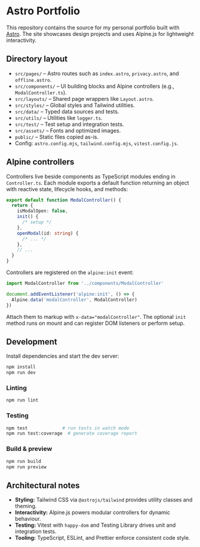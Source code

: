 # Astro Portfolio

This repository contains the source for my personal portfolio built with [Astro](https://astro.build). The site showcases design projects and uses Alpine.js for lightweight interactivity.

## Directory layout

- `src/pages/` – Astro routes such as `index.astro`, `privacy.astro`, and `offline.astro`.
- `src/components/` – UI building blocks and Alpine controllers (e.g., `ModalController.ts`).
- `src/layouts/` – Shared page wrappers like `Layout.astro`.
- `src/styles/` – Global styles and Tailwind utilities.
- `src/data/` – Typed data sources and tests.
- `src/utils/` – Utilities like `logger.ts`.
- `src/test/` – Test setup and integration tests.
- `src/assets/` – Fonts and optimized images.
- `public/` – Static files copied as-is.
- Config: `astro.config.mjs`, `tailwind.config.mjs`, `vitest.config.js`.

## Alpine controllers

Controllers live beside components as TypeScript modules ending in `Controller.ts`. Each module exports a default function returning an object with reactive state, lifecycle hooks, and methods:

```ts
export default function ModalController() {
  return {
    isModalOpen: false,
    init() {
      /* setup */
    },
    openModal(id: string) {
      /* ... */
    },
    // ...
  }
}
```

Controllers are registered on the `alpine:init` event:

```js
import ModalController from '../components/ModalController'

document.addEventListener('alpine:init', () => {
  Alpine.data('modalController', ModalController)
})
```

Attach them to markup with `x-data="modalController"`. The optional `init` method runs on mount and can register DOM listeners or perform setup.

## Development

Install dependencies and start the dev server:

```bash
npm install
npm run dev
```

### Linting

```bash
npm run lint
```

### Testing

```bash
npm test             # run tests in watch mode
npm run test:coverage  # generate coverage report
```

### Build & preview

```bash
npm run build
npm run preview
```

## Architectural notes

- **Styling:** Tailwind CSS via `@astrojs/tailwind` provides utility classes and theming.
- **Interactivity:** Alpine.js powers modular controllers for dynamic behaviour.
- **Testing:** Vitest with `happy-dom` and Testing Library drives unit and integration tests.
- **Tooling:** TypeScript, ESLint, and Prettier enforce consistent code style.
